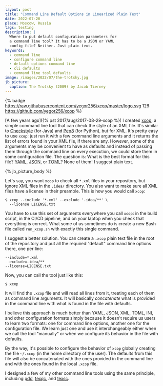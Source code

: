 ```yaml
---
layout: post
title: "Command Line Default Options in Linearized Plain Text"
date: 2022-07-20
place: Moscow, Russia
tags: testing
description: |
  Where to put default configuration parameters for
  a command line tool? It has to be a JSON or YAML
  config file? Neither. Just plain text.
keywords:
  - command line
  - configure command line
  - default options command line
  - cli defaults
  - command line tool defaults
image: /images/2022/07/the-trotsky.jpg
jb_picture:
  caption: The Trotsky (2009) by Jacob Tierney
---
```


{% badge https://raw.githubusercontent.com/yegor256/xcop/master/logo.svg 128 https://github.com/yegor256/xcop %}

[A few years ago]({% pst 2017/aug/2017-08-29-xcop %})
I created [xcop](https://github.com/yegor256/xcop),
a simple command line tool that
can check the style of an XML file. It's similar to
[Checkstyle](https://checkstyle.sourceforge.io) (for Java) and
[Pep8](https://pypi.org/project/pep8/) (for Python),
but for XML. It's pretty easy to use `xcop`: just run it with a few command
line arguments and it returns the list of errors found in your XML file, if there are any. However,
some of the arguments may be convenient to have as defaults and instead of
passing them through the command line on every execution, we could store them in some configuration file.
The question is: What is the best format for this file?
[YAML](https://en.wikipedia.org/wiki/YAML),
[JSON](https://en.wikipedia.org/wiki/JSON), or
[TOML](https://en.wikipedia.org/wiki/TOML)?
None of them! I suggest plain text.

<!--more-->

{% jb_picture_body %}

Let's say, you want `xcop` to check all `*.xml` files in your repository,
but ignore XML files in the `.idea/` directory. You also want to make sure
all XML files have a license in their preamble. This is how you would
call `xcop`:

```text
$ xcop --include '*.xml' --exclude '.idea/**' \
  --license LICENSE.txt
```

You have to use this set of arguments everywhere you call `xcop`:
in the build script, in the CI/CD pipeline, and on your laptop when you check
that everything is correct. What some of us sometimes do is create a new
Bash file called `run_xcop.sh` with exactly this single command.

I suggest a better solution. You can create a `.xcop`
plain text file in the root of the repository and put all
the required "default" command line options there, one per line:

```text
--include=*.xml
--exclude=.idea/**
--license=LICENSE.txt
```

Now, you can call the tool just like this:

```text
$ xcop
```

It will find the `.xcop` file and will read all lines from it, treating
each of them as command line arguments. It will basically _concatenate_
what is provided in the command line with what is found in the file
with defaults.

I believe this approach is much better than YAML, JSON, XML, TOML, INI,
and other configuration formats simply because it doesn't require us
users to learn two formats: one for command line options, another one
for the configuration file. We learn just one and use it interchangeably
either when we call the tool "manually" or when we configure its
behavior in the file with defaults.

By the way, it's possible to configure the behavior of `xcop` globally
creating the file `~/.xcop` (in the home directory of the user). The
defaults from this file will also be concatenated with the ones provided
in the command line and with the ones found in the local `.xcop` file.

I designed a few of my other command line tools using the same principle,
including
[pdd](https://github.com/yegor256/pdd),
[texqc](https://github.com/yegor256/texqc),
and
[texsc](https://github.com/yegor256/texsc).
